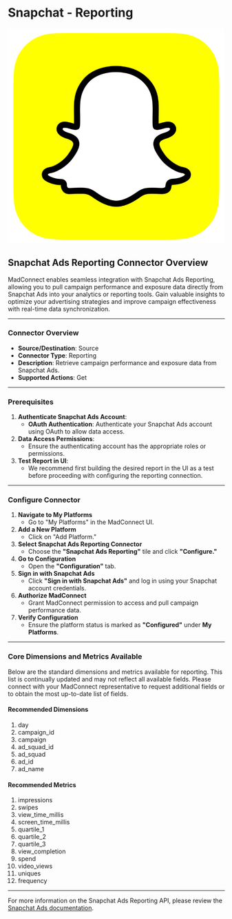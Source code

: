 # Snapchat - Reporting

![](<.gitbook/assets/image (5).png>)

## **Snapchat Ads Reporting Connector Overview**

MadConnect enables seamless integration with Snapchat Ads Reporting, allowing you to pull campaign performance and exposure data directly from Snapchat Ads into your analytics or reporting tools. Gain valuable insights to optimize your advertising strategies and improve campaign effectiveness with real-time data synchronization.

***

### **Connector Overview**

* **Source/Destination**: Source
* **Connector Type**: Reporting
* **Description**: Retrieve campaign performance and exposure data from Snapchat Ads.
* **Supported Actions**: Get

***

### **Prerequisites**

1. **Authenticate Snapchat Ads Account**:
   * **OAuth Authentication**: Authenticate your Snapchat Ads account using OAuth to allow data access.
2. **Data Access Permissions**:
   * Ensure the authenticating account has the appropriate roles or permissions.
3. **Test Report in UI**:
   * We recommend first building the desired report in the UI as a test before proceeding with configuring the reporting connection.

***

### **Configure Connector**

1. **Navigate to My Platforms**
   * Go to "My Platforms" in the MadConnect UI.
2. **Add a New Platform**
   * Click on "Add Platform."
3. **Select Snapchat Ads Reporting Connector**
   * Choose the **"Snapchat Ads Reporting"** tile and click **"Configure."**
4. **Go to Configuration**
   * Open the **"Configuration"** tab.
5. **Sign in with Snapchat Ads**
   * Click **"Sign in with Snapchat Ads"** and log in using your Snapchat account credentials.
6. **Authorize MadConnect**
   * Grant MadConnect permission to access and pull campaign performance data.
7. **Verify Configuration**
   * Ensure the platform status is marked as **"Configured"** under **My Platforms**.

***

### **Core Dimensions and Metrics Available**

Below are the standard dimensions and metrics available for reporting. This list is continually updated and may not reflect all available fields. Please connect with your MadConnect representative to request additional fields or to obtain the most up-to-date list of fields.

#### **Recommended Dimensions**

1. day
2. campaign\_id
3. campaign
4. ad\_squad\_id
5. ad\_squad
6. ad\_id
7. ad\_name

#### **Recommended Metrics**

1. impressions
2. swipes
3. view\_time\_millis
4. screen\_time\_millis
5. quartile\_1
6. quartile\_2
7. quartile\_3
8. view\_completion
9. spend
10. video\_views
11. uniques
12. frequency

***

For more information on the Snapchat Ads Reporting API, please review the [Snapchat Ads documentation](https://developers.snap.com/api/marketing-api/Ads-API/measurement).
